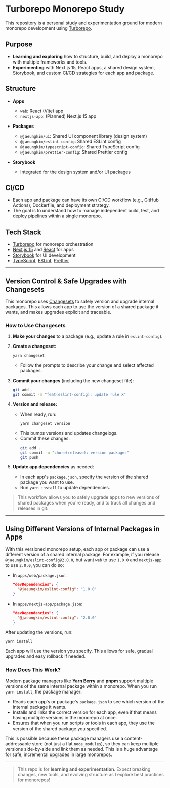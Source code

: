 # Turborepo Monorepo Study

This repository is a personal study and experimentation ground for modern monorepo development using [Turborepo](https://turbo.build/).

## Purpose

- **Learning and exploring** how to structure, build, and deploy a monorepo with multiple frameworks and tools.
- **Experimenting** with Next.js 15, React apps, a shared design system, Storybook, and custom CI/CD strategies for each app and package.

## Structure

- **Apps**
  - `web`: React (Vite) app
  - `nextjs-app`: (Planned) Next.js 15 app
- **Packages**
  - `@jaeungkim/ui`: Shared UI component library (design system)
  - `@jaeungkim/eslint-config`: Shared ESLint config
  - `@jaeungkim/typescript-config`: Shared TypeScript config
  - `@jaeungkim/prettier-config`: Shared Prettier config

- **Storybook**
  - Integrated for the design system and/or UI packages

## CI/CD

- Each app and package can have its own CI/CD workflow (e.g., GitHub Actions), Dockerfile, and deployment strategy.
- The goal is to understand how to manage independent build, test, and deploy pipelines within a single monorepo.

## Tech Stack

- [Turborepo](https://turbo.build/) for monorepo orchestration
- [Next.js 15](https://nextjs.org/) and [React](https://react.dev/) for apps
- [Storybook](https://storybook.js.org/) for UI development
- [TypeScript](https://www.typescriptlang.org/), [ESLint](https://eslint.org/), [Prettier](https://prettier.io/)

---

## Version Control & Safe Upgrades with Changesets

This monorepo uses [Changesets](https://github.com/changesets/changesets) to safely version and upgrade internal packages. This allows each app to use the version of a shared package it wants, and makes upgrades explicit and traceable.

### How to Use Changesets

1. **Make your changes** to a package (e.g., update a rule in `eslint-config`).
2. **Create a changeset:**
   ```sh
   yarn changeset
   ```

   - Follow the prompts to describe your change and select affected packages.
3. **Commit your changes** (including the new changeset file):
   ```sh
   git add .
   git commit -m "feat(eslint-config): update rule X"
   ```
4. **Version and release:**
   - When ready, run:
     ```sh
     yarn changeset version
     ```
   - This bumps versions and updates changelogs.
   - Commit these changes:
     ```sh
     git add .
     git commit -m "chore(release): version packages"
     git push
     ```
5. **Update app dependencies** as needed:
   - In each app's `package.json`, specify the version of the shared package you want to use.
   - Run `yarn install` to update dependencies.

> This workflow allows you to safely upgrade apps to new versions of shared packages when you're ready, and to track all changes and releases in git.

---

## Using Different Versions of Internal Packages in Apps

With this versioned monorepo setup, each app or package can use a different version of a shared internal package. For example, if you release `@jaeungkim/eslint-config@2.0.0`, but want `web` to use `1.0.0` and `nextjs-app` to use `2.0.0`, you can do so:

- In `apps/web/package.json`:
  ```json
  "devDependencies": {
    "@jaeungkim/eslint-config": "1.0.0"
  }
  ```
- In `apps/nextjs-app/package.json`:
  ```json
  "devDependencies": {
    "@jaeungkim/eslint-config": "2.0.0"
  }
  ```

After updating the versions, run:

```sh
yarn install
```

Each app will use the version you specify. This allows for safe, gradual upgrades and easy rollback if needed.

### How Does This Work?

Modern package managers like **Yarn Berry** and **pnpm** support multiple versions of the same internal package within a monorepo. When you run `yarn install`, the package manager:

- Reads each app's or package's `package.json` to see which version of the internal package it wants.
- Installs and links the correct version for each app, even if that means having multiple versions in the monorepo at once.
- Ensures that when you run scripts or tools in each app, they use the version of the shared package you specified.

This is possible because these package managers use a content-addressable store (not just a flat `node_modules`), so they can keep multiple versions side-by-side and link them as needed. This is a huge advantage for safe, incremental upgrades in large monorepos.

---

> This repo is for **learning and experimentation**. Expect breaking changes, new tools, and evolving structure as I explore best practices for monorepos!
